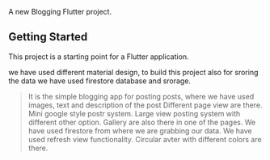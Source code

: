 A new Blogging Flutter project.

## Getting Started

This project is a starting point for a Flutter application.

we have used different material design, to build this project also for sroring the data we have used firestore database and srorage.

>It is the simple blogging app for posting posts, where we have used images, text and description of the post
>Different page view are there.
>Mini google style postr system.
>Large view posting system with different other option.
>Gallery are also there in one of the pages.
>We have used firestore from where we are grabbing our data.
>We have used refresh view functionality.
>Circular avter with different colors are there.
